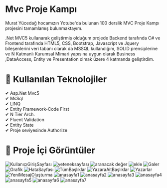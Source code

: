 # Mvc Proje Kampı
Murat Yücedağ hocamızın Yotube'da bulunan 100 derslik MVC Proje Kampı projesini tamamlamış bulunmaktayım.

.Net MVC5 kullanarak geliştirmiş olduğum projede Backend tarafında C# ve Frontend tarafında HTML5, CSS, Bootstrap, Javascript ve Jquery bileşenlerini veri tabanı olarak da MSSQL kullandığım, SOLID prensiplerine ve N Katmanlı Kurumsal Mimari yapısına uygun olarak Business ,DataAccess, Entity ve Presentation olmak üzere 4 katmanda geliştirdim.
# 📌 Kullanılan Teknolojiler
✔ Asp.Net Mvc5</br>
✔ MsSql</br>
✔ LINQ</br>
✔ Entity Framework-Code First</br>
✔ N Tier Arch.</br>
✔ Fluent Validation</br>
✔ Entity State</br>
✔ Proje seviyesinde Authorize</br>

# 📌 Proje İçi Görüntüler

![KullanıcıGirişSayfası](https://github.com/tubabalkan/MvcProjeKampi/assets/100600148/d8c13239-9fdf-44b5-bc0c-d04d9f0edccc)
![yeteneksayfası](https://github.com/tubabalkan/MvcProjeKampi/assets/100600148/c1abc908-48fb-4a91-9b4a-c917b9375ed8)
![aranacak değer](https://github.com/tubabalkan/MvcProjeKampi/assets/100600148/7e32f1b6-e8ec-4ab4-8cd3-993a26bdf491)
![ekle](https://github.com/tubabalkan/MvcProjeKampi/assets/100600148/06df9521-2e48-4a41-adbc-7852298dcfe7)
![Galer](https://github.com/tubabalkan/MvcProjeKampi/assets/100600148/6db08a22-337b-40a9-a09a-57e805f4ea4f)
![Grafik](https://github.com/tubabalkan/MvcProjeKampi/assets/100600148/7f79a908-c739-4573-a296-b863a84406e6)
![HataSayfası](https://github.com/tubabalkan/MvcProjeKampi/assets/100600148/4b67abd4-88f6-4c30-82fb-766e4f9d6016)
![TümBaşlıklar](https://github.com/tubabalkan/MvcProjeKampi/assets/100600148/8759ddd8-ef9e-4ab7-8665-9d81fb953b45)
![YazaraAitBaşlıklar](https://github.com/tubabalkan/MvcProjeKampi/assets/100600148/5be2bab0-de64-4196-a893-bf66cc58638a)
![Yazarlar](https://github.com/tubabalkan/MvcProjeKampi/assets/100600148/8c59bc38-f4f7-4ffb-88f1-7e23dd201ea6)
![YeniMesajOluşturma](https://github.com/tubabalkan/MvcProjeKampi/assets/100600148/a01b20fc-e6e4-48dc-9f01-602bc11697e1)
![anasayfa1](https://github.com/tubabalkan/MvcProjeKampi/assets/100600148/dfd786af-ae23-48e0-ada4-161bab7ee148)
![anasayfa2](https://github.com/tubabalkan/MvcProjeKampi/assets/100600148/60d9b884-c996-4172-ba58-98dc4fbddfc9)
![anasayfa3](https://github.com/tubabalkan/MvcProjeKampi/assets/100600148/0bdafaab-ba0d-4917-adf9-0c6b574ed4e0)
![anasayfa4](https://github.com/tubabalkan/MvcProjeKampi/assets/100600148/27beac3a-d21c-4fd3-bc4c-cd804cd29c77)
![anasayfa5](https://github.com/tubabalkan/MvcProjeKampi/assets/100600148/8d156e33-c59a-4fdd-83c4-4c186364fccb)
![anasayfa6](https://github.com/tubabalkan/MvcProjeKampi/assets/100600148/37cefd47-5730-48b1-ac27-f148d547e356)
![anasayfa7](https://github.com/tubabalkan/MvcProjeKampi/assets/100600148/b7e1844d-0d7b-4863-9fa1-acfa6c4ff811)
